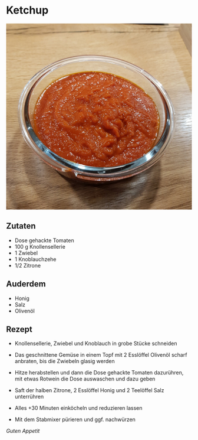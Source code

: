 # Ketchup

![img](imgs/Ketchup.jpg)

## Zutaten
- Dose gehackte Tomaten
- 100 g Knollensellerie
- 1 Zwiebel
- 1 Knoblauchzehe
- 1/2 Zitrone

## Auderdem
- Honig
- Salz
- Olivenöl

## Rezept
- Knollensellerie, Zwiebel und Knoblauch in grobe Stücke schneiden

- Das geschnittene Gemüse in einem Topf mit 2 Esslöffel Olivenöl scharf anbraten, bis die Zwiebeln glasig werden

- Hitze herabstellen und dann die Dose gehackte Tomaten dazurühren, mit etwas Rotwein die Dose auswaschen und dazu geben

- Saft der halben Zitrone, 2 Esslöffel Honig und 2 Teelöffel Salz unterrühren

- Alles +30 Minuten einköcheln und reduzieren lassen

- Mit dem Stabmixer pürieren und ggf. nachwürzen

*Guten Appetit*
